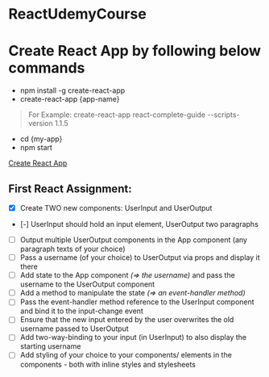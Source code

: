 # ReactUdemyCourse
# Create React App by following below commands

* npm install -g create-react-app
* create-react-app {app-name}
> For Example:
>create-react-app react-complete-guide --scripts-version 1.1.5
* cd {my-app}
* npm start

[Create React App](https://create-react-app.dev/docs/getting-started/)

## First React Assignment:

- [x] Create TWO new components: UserInput and UserOutput
- [-] UserInput should hold an input element, UserOutput two paragraphs
- [ ] Output multiple UserOutput components in the App component (any paragraph texts of your choice)
- [ ] Pass a username (of your choice) to UserOutput via props and display it there
- [ ] Add state to the App component <i> (=> the username) </i> and pass the username to the UserOutput component
- [ ] Add a method to manipulate the state <i> (=> an event-handler method) </i>
- [ ] Pass the event-handler method reference to the UserInput component and bind it to the input-change event
- [ ] Ensure that the new input entered by the user overwrites the old username passed to UserOutput
- [ ] Add two-way-binding to your input (in UserInput) to also display the starting username
- [ ] Add styling of your choice to your components/ elements in the components - both with inline styles and stylesheets